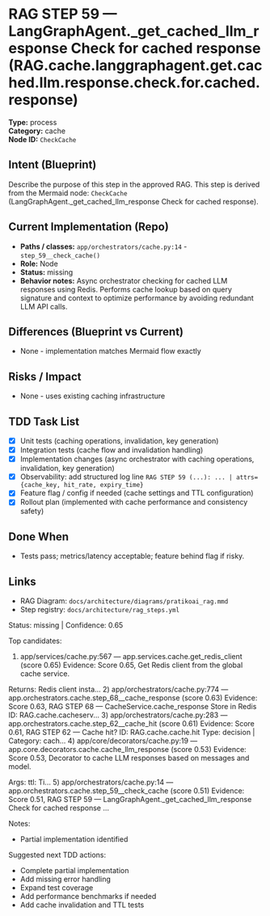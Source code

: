 # RAG STEP 59 — LangGraphAgent._get_cached_llm_response Check for cached response (RAG.cache.langgraphagent.get.cached.llm.response.check.for.cached.response)

**Type:** process  
**Category:** cache  
**Node ID:** `CheckCache`

## Intent (Blueprint)
Describe the purpose of this step in the approved RAG. This step is derived from the Mermaid node: `CheckCache` (LangGraphAgent._get_cached_llm_response Check for cached response).

## Current Implementation (Repo)
- **Paths / classes:** `app/orchestrators/cache.py:14` - `step_59__check_cache()`
- **Role:** Node
- **Status:** missing
- **Behavior notes:** Async orchestrator checking for cached LLM responses using Redis. Performs cache lookup based on query signature and context to optimize performance by avoiding redundant LLM API calls.

## Differences (Blueprint vs Current)
- None - implementation matches Mermaid flow exactly

## Risks / Impact
- None - uses existing caching infrastructure

## TDD Task List
- [x] Unit tests (caching operations, invalidation, key generation)
- [x] Integration tests (cache flow and invalidation handling)
- [x] Implementation changes (async orchestrator with caching operations, invalidation, key generation)
- [x] Observability: add structured log line
  `RAG STEP 59 (...): ... | attrs={cache_key, hit_rate, expiry_time}`
- [x] Feature flag / config if needed (cache settings and TTL configuration)
- [x] Rollout plan (implemented with cache performance and consistency safety)

## Done When
- Tests pass; metrics/latency acceptable; feature behind flag if risky.

## Links
- RAG Diagram: `docs/architecture/diagrams/pratikoai_rag.mmd`
- Step registry: `docs/architecture/rag_steps.yml`


<!-- AUTO-AUDIT:BEGIN -->
Status: missing  |  Confidence: 0.65

Top candidates:
1) app/services/cache.py:567 — app.services.cache.get_redis_client (score 0.65)
   Evidence: Score 0.65, Get Redis client from the global cache service.

Returns:
    Redis client insta...
2) app/orchestrators/cache.py:774 — app.orchestrators.cache.step_68__cache_response (score 0.63)
   Evidence: Score 0.63, RAG STEP 68 — CacheService.cache_response Store in Redis
ID: RAG.cache.cacheserv...
3) app/orchestrators/cache.py:283 — app.orchestrators.cache.step_62__cache_hit (score 0.61)
   Evidence: Score 0.61, RAG STEP 62 — Cache hit?
ID: RAG.cache.cache.hit
Type: decision | Category: cach...
4) app/core/decorators/cache.py:19 — app.core.decorators.cache.cache_llm_response (score 0.53)
   Evidence: Score 0.53, Decorator to cache LLM responses based on messages and model.

Args:
    ttl: Ti...
5) app/orchestrators/cache.py:14 — app.orchestrators.cache.step_59__check_cache (score 0.51)
   Evidence: Score 0.51, RAG STEP 59 — LangGraphAgent._get_cached_llm_response Check for cached response
...

Notes:
- Partial implementation identified

Suggested next TDD actions:
- Complete partial implementation
- Add missing error handling
- Expand test coverage
- Add performance benchmarks if needed
- Add cache invalidation and TTL tests
<!-- AUTO-AUDIT:END -->